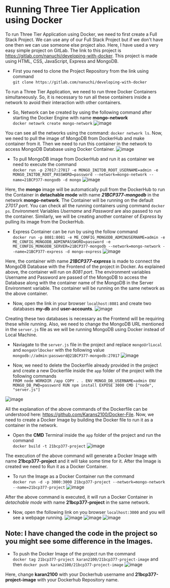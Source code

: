 # Running Three Tier Application using Docker

To run Three Tier Application using Docker, we need to first create a Full Stack Project. We can use any of our Full Stack Project but if we don't have one then we can use someone else project also. Here, I have used a very easy simple project on GitLab. The link to this project is https://gitlab.com/nanuchi/developing-with-docker. This project is made using HTML, CSS, JavaScript, Express and MongoDB. 

- First you need to clone the Project Repository from the link using command<br> ```git clone https://gitlab.com/nanuchi/developing-with-docker```

To run a Three Tier Application, we need to run three Docker Containers simultaneously. So, it is necessary to run all these containers inside a network to avoid their interaction with other containers.

- So, Network can be created by using the following command after starting the Docker Engine with name __mongo-network__ <br> ```docker netowrk create mongo-network```
     ![image](https://github.com/Karans2100/Docker-Blog/assets/104305073/e44e27df-6c1e-454d-b743-f56637cc3088)

You can see all the networks using the command: ```docker network ls```. Now, we need to pull the image of MongoDB from DockerHub and make container from it. Then we need to run this container in the network to access MongoDB Database using Docker Container.
![image](https://github.com/Karans2100/Docker-Blog/assets/104305073/fa855089-a137-494d-b38f-0341bd2858f9)

- To pull MongoDB image from DockerHub and run it as container we need to execute the command <br> ```docker run -p 27017:27017 -e MONGO_INITDB_ROOT_USERNAME=admin -e MONGO_INITDB_ROOT_PASSWORD=password --network=mongo-network --name=21BCP377-mongodb -d mongo```
   ![image](https://github.com/Karans2100/Docker-Blog/assets/104305073/abe81a0e-ad31-46fc-bcc2-0d650e6fe663)

Here, the __mongo__ image will be automatically pull from the DockerHub to run the Container in __detachable mode__ with name __*21BCP377-mongodb*__ in the network __mongo-network__. The Container will be running on the default *27017 port*. You can check all the running containers using command ```docker ps```. Environment Variables *Username* and *Password* are also passed to run the container. Similarly, we will be creating another container of *Express* by pulling its image from the DockerHub.

- Express Container can be run by using the follow command <br>```docker run -p 8081:8081 -e ME_CONFIG_MONGODB_ADMINUSERNAME=admin -e ME_CONFIG_MONGODB_ADMINPASSWORD=password -e ME_CONFIG_MONGODB_SERVER=21BCP377-mongodb --network=mongo-network --name=21BCP377-express -d mongo-express```
   ![image](https://github.com/Karans2100/Docker-Blog/assets/104305073/d32ce0d5-9efd-4d35-bf78-6bbf80509ee6)

Here, the container with name __*21BCP377-express*__ is made to connect the MongoDB Database with the Frontend of the project in Docker. As explained above, the container will run on *8081 port*. The environment variables Username and Password are passed of the MongoDB to access the Database along with the container name of the MongoDB in the Server Environment variable. The container will be running on the same network as the above container.

- Now, open the link in your browser ```localhost:8081``` and create two databases __my-db__ and __user-accounts__.
   ![image](https://github.com/Karans2100/Docker-Blog/assets/104305073/46c49839-8d83-49c1-8640-3fe39ef0299f)

Creating these two databases is necessary as the Frontend will be requiring these while running. Also, we need to change the MongoDB URL mentioned in the ```server.js``` file as we will be running MongoDB using Docker instead of Local Machine.

- Naviagate to the ```server.js``` file in the project and replace ```mongoUrlLocal``` and ```mongoUrlDocker``` with the following value ```mongodb://admin:password@21BCP377-mongodb:27017```
   ![image](https://github.com/Karans2100/Docker-Blog/assets/104305073/37fc5783-5ac0-4b9d-a661-ca849a5794eb)

- Now, we need to delete the Dockerfile already provided in the project and create a new Dockerfile inside the ```app``` folder of the project with the following commands<br> ```FROM node
WORKDIR /app
COPY . .
ENV MONGO_DB_USERNAME=admin
ENV MONGO_DB_PWD=password
RUN npm install
EXPOSE 3000
CMD ["node", "server.js"]```

![image](https://github.com/Karans2100/Docker-Blog/assets/104305073/7eedda83-3b86-423a-92a2-7138992b27ca)

All the explanation of the above commands of the Dockerfile can be understood here: https://github.com/Karans2100/Docker-File. Now, we need to create a Docker Image by building the Docker file to run it as a container in the network. 

- Open the __CMD__ Terminal inside the ```app``` folder of the project and run the command <br> ```docker build -t 21bcp377-project```
    ![image](https://github.com/Karans2100/Docker-Blog/assets/104305073/c47f6d1e-5304-4306-95e3-e24ce9bf56fd)

The execution of the above command will generate a Docker Image with name __21bcp377-project__ and it will take some time for it. After the Image is created we need to Run it as a Docker Container.

- To run the Image as a Docker Container run the command <br> ```docker run -d -p 3000:3000 21bcp377-project --network=mongo-network --name=21bcp377-project```
    ![image](https://github.com/Karans2100/Docker-Blog/assets/104305073/03c3c0cb-ad26-414f-bbf8-4e53cdf097c1)

After the above command is executed, it will run a Docker Container in *detachable mode* with name __21bcp377-project__ in the same network. 

- Now, open the following link on you browser ```localhost:3000``` and you will see a webpage running.
    ![image](https://github.com/Karans2100/Docker-Blog/assets/104305073/3f75ced2-d605-4c02-b0ae-5eb9fa22f593)
    ![image](https://github.com/Karans2100/Docker-Blog/assets/104305073/982ed4d2-0e28-4d27-8c03-bbaf9ae7e1f8)
    ![image](https://github.com/Karans2100/Docker-Blog/assets/104305073/17f341ac-acaa-42cf-a1e1-297e94002cd0)
  
## Note: I have changed the code in the project so you might see some difference in the Images.

- To push the Docker Image of the project run the command <br> ```docker tag 21bcp377-project karan2100/21bcp377-project-image``` and then ```docker push karan2100/21bcp377-project-image```
    ![image](https://github.com/Karans2100/Docker-Blog/assets/104305073/7f50afd8-cfcc-4d5c-8a63-fca1ea2b2075)

Here, change __karan2100__ with your Dockerhub username and __21bcp377-project-image__ with your Dockerhub Repository name.
